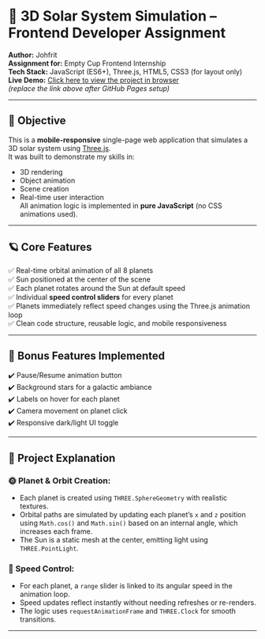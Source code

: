 # 🌌 3D Solar System Simulation – Frontend Developer Assignment

**Author:** Johfrit  
**Assignment for:** Empty Cup Frontend Internship  
**Tech Stack:** JavaScript (ES6+), Three.js, HTML5, CSS3 (for layout only)  
**Live Demo:** [Click here to view the project in browser](https://solar-system-3d-ruby.vercel.app/)  
*(replace the link above after GitHub Pages setup)*

---

## 🎯 Objective

This is a **mobile-responsive** single-page web application that simulates a 3D solar system using [Three.js](https://threejs.org/).  
It was built to demonstrate my skills in:

- 3D rendering
- Object animation
- Scene creation
- Real-time user interaction  
All animation logic is implemented in **pure JavaScript** (no CSS animations used).

---

## 🪐 Core Features

✅ Real-time orbital animation of all 8 planets  
✅ Sun positioned at the center of the scene  
✅ Each planet rotates around the Sun at default speed  
✅ Individual **speed control sliders** for every planet  
✅ Planets immediately reflect speed changes using the Three.js animation loop  
✅ Clean code structure, reusable logic, and mobile responsiveness  

---

## 💎 Bonus Features Implemented

✔️ Pause/Resume animation button  
✔️ Background stars for a galactic ambiance  
✔️ Labels on hover for each planet  
✔️ Camera movement on planet click  
✔️ Responsive dark/light UI toggle  

---

## 🧠 Project Explanation

### 🌞 Planet & Orbit Creation:
- Each planet is created using `THREE.SphereGeometry` with realistic textures.
- Orbital paths are simulated by updating each planet’s `x` and `z` position using `Math.cos()` and `Math.sin()` based on an internal angle, which increases each frame.
- The Sun is a static mesh at the center, emitting light using `THREE.PointLight`.

### 🔧 Speed Control:
- For each planet, a `range` slider is linked to its angular speed in the animation loop.
- Speed updates reflect instantly without needing refreshes or re-renders.
- The logic uses `requestAnimationFrame` and `THREE.Clock` for smooth transitions.

---

